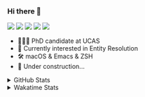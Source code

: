 ### Hi there 👋

[![](https://img.shields.io/badge/-Email-325180?logo=maildotru&logoColor=white&style=flat-square)](mailto:wang@tianshu.me)
[![](https://img.shields.io/badge/-GitHub-black?logo=GitHub&style=flat-square)](https://github.com/tshu-w)
[![](https://img.shields.io/badge/-Telegram-26a5e4?labelColor=fafafa&logo=telegram&style=flat-square)](https://t.me/tshu_w) 
[![](https://img.shields.io/badge/-Twitter-1da1f2?logo=Twitter&logoColor=white&style=flat-square)](https://twitter.com/tshu_w)
[![](https://komarev.com/ghpvc/?username=tshu-w&color=blueviolet&style=flat-square)]()



- 🧑🏻‍🎓 PhD candidate at UCAS
- 🔭 Currently interested in Entity Resolution
- 🛠 macOS & Emacs & ZSH
- 🚧 Under construction...

<details>

<summary>GitHub Stats</summary>

![Tianshu's GitHub stats](https://github-readme-stats.vercel.app/api?username=tshu-w&show_icons=true&theme=buefy&count_private=true)
  
</details>


<details>
  <summary>Wakatime Stats</summary>

  Currently, files accessed by tramp cannot be tracked by wakatime, see https://github.com/wakatime/wakatime-mode/issues/27
  <br>
  
<!--START_SECTION:waka-->
**I'm an Early 🐤** 

```text
🌞 Morning    60 commits     ████░░░░░░░░░░░░░░░░░░░░░   17.96% 
🌆 Daytime    117 commits    ████████░░░░░░░░░░░░░░░░░   35.03% 
🌃 Evening    146 commits    ███████████░░░░░░░░░░░░░░   43.71% 
🌙 Night      11 commits     ░░░░░░░░░░░░░░░░░░░░░░░░░   3.29%

```
📅 **I'm Most Productive on Monday** 

```text
Monday       81 commits     ██████░░░░░░░░░░░░░░░░░░░   24.25% 
Tuesday      49 commits     ███░░░░░░░░░░░░░░░░░░░░░░   14.67% 
Wednesday    29 commits     ██░░░░░░░░░░░░░░░░░░░░░░░   8.68% 
Thursday     27 commits     ██░░░░░░░░░░░░░░░░░░░░░░░   8.08% 
Friday       31 commits     ██░░░░░░░░░░░░░░░░░░░░░░░   9.28% 
Saturday     80 commits     ██████░░░░░░░░░░░░░░░░░░░   23.95% 
Sunday       37 commits     ██░░░░░░░░░░░░░░░░░░░░░░░   11.08%

```


📊 **This Week I Spent My Time On** 

```text
💬 Programming Languages: 
sh                       12 hrs 40 mins      ██████████████░░░░░░░░░░░   57.49% 
Org                      4 hrs 29 mins       █████░░░░░░░░░░░░░░░░░░░░   20.41% 
Python                   2 hrs 57 mins       ███░░░░░░░░░░░░░░░░░░░░░░   13.45% 
Emacs Lisp               1 hr 21 mins        █░░░░░░░░░░░░░░░░░░░░░░░░   6.17% 
Bash                     32 mins             ░░░░░░░░░░░░░░░░░░░░░░░░░   2.48%

🔥 Editors: 
Zsh                      12 hrs 40 mins      ██████████████░░░░░░░░░░░   57.49% 
Emacs                    9 hrs 22 mins       ██████████░░░░░░░░░░░░░░░   42.51%

🐱‍💻 Projects: 
Terminal                 11 hrs 16 mins      ████████████░░░░░░░░░░░░░   51.13% 
Unknown Project          6 hrs 18 mins       ███████░░░░░░░░░░░░░░░░░░   28.63% 
emacs                    2 hrs 35 mins       ███░░░░░░░░░░░░░░░░░░░░░░   11.76% 
dotfiles                 58 mins             █░░░░░░░░░░░░░░░░░░░░░░░░   4.45% 
OnlineJudgeDeploy        25 mins             ░░░░░░░░░░░░░░░░░░░░░░░░░   1.92%

💻 Operating System: 
Mac                      17 hrs 31 mins      ████████████████████░░░░░   79.53% 
Linux                    4 hrs 30 mins       █████░░░░░░░░░░░░░░░░░░░░   20.47%

```

**I Mostly Code in Python** 

```text
Python                   5 repos             ███████░░░░░░░░░░░░░░░░░░   27.78% 
JavaScript               3 repos             ████░░░░░░░░░░░░░░░░░░░░░   16.67% 
HTML                     2 repos             ██░░░░░░░░░░░░░░░░░░░░░░░   11.11% 
Emacs Lisp               2 repos             ██░░░░░░░░░░░░░░░░░░░░░░░   11.11% 
TeX                      2 repos             ██░░░░░░░░░░░░░░░░░░░░░░░   11.11%

```



 Last Updated on 26/07/2021
<!--END_SECTION:waka-->
</details>
